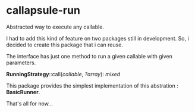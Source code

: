 # callapsule-run

Abstracted way to execute any callable.

I had to add this kind of feature on two packages still in development.
So, i decided to create this package that i can reuse.

The interface has just one method to run a given callable with given parameters.

**RunningStrategy**::call(_callable_, _?array_): _mixed_

This package provides the simplest implementation of this abstration : **BasicRunner**.

That's all for now...
